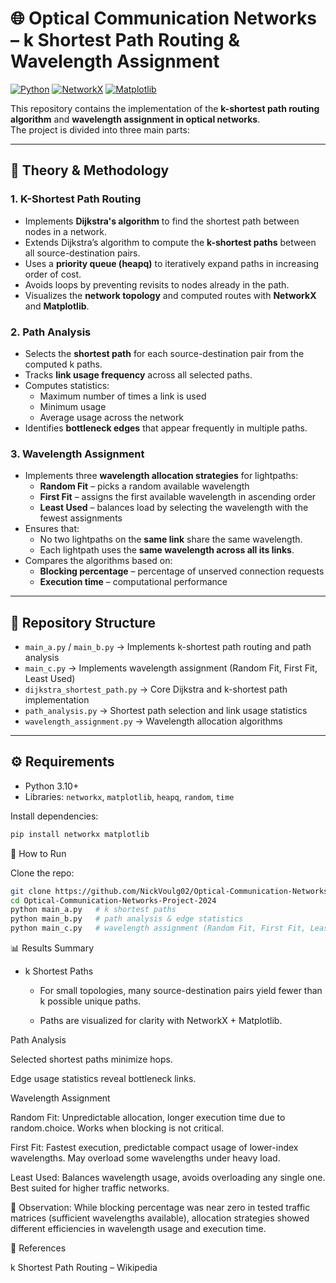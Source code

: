 # 🌐 Optical Communication Networks – k Shortest Path Routing & Wavelength Assignment

[![Python](https://img.shields.io/badge/Python-3.10+-blue)](https://www.python.org/)
[![NetworkX](https://img.shields.io/badge/Lib-NetworkX-green)](https://networkx.org/)
[![Matplotlib](https://img.shields.io/badge/Lib-Matplotlib-orange)](https://matplotlib.org/)

This repository contains the implementation of the **k-shortest path routing algorithm** and **wavelength assignment in optical networks**.  
The project is divided into three main parts:

---

## 📖 Theory & Methodology

### 1. K-Shortest Path Routing
- Implements **Dijkstra's algorithm** to find the shortest path between nodes in a network.  
- Extends Dijkstra’s algorithm to compute the **k-shortest paths** between all source-destination pairs.  
- Uses a **priority queue (heapq)** to iteratively expand paths in increasing order of cost.  
- Avoids loops by preventing revisits to nodes already in the path.  
- Visualizes the **network topology** and computed routes with **NetworkX** and **Matplotlib**.

### 2. Path Analysis
- Selects the **shortest path** for each source-destination pair from the computed k paths.  
- Tracks **link usage frequency** across all selected paths.  
- Computes statistics:
  - Maximum number of times a link is used  
  - Minimum usage  
  - Average usage across the network  
- Identifies **bottleneck edges** that appear frequently in multiple paths.  

### 3. Wavelength Assignment
- Implements three **wavelength allocation strategies** for lightpaths:
  - **Random Fit** – picks a random available wavelength  
  - **First Fit** – assigns the first available wavelength in ascending order  
  - **Least Used** – balances load by selecting the wavelength with the fewest assignments  
- Ensures that:
  - No two lightpaths on the **same link** share the same wavelength.  
  - Each lightpath uses the **same wavelength across all its links**.  
- Compares the algorithms based on:
  - **Blocking percentage** – percentage of unserved connection requests  
  - **Execution time** – computational performance  

---

## 📂 Repository Structure
- `main_a.py` / `main_b.py` → Implements k-shortest path routing and path analysis  
- `main_c.py` → Implements wavelength assignment (Random Fit, First Fit, Least Used)  
- `dijkstra_shortest_path.py` → Core Dijkstra and k-shortest path implementation  
- `path_analysis.py` → Shortest path selection and link usage statistics  
- `wavelength_assignment.py` → Wavelength allocation algorithms  

---

## ⚙️ Requirements
- Python 3.10+  
- Libraries: `networkx`, `matplotlib`, `heapq`, `random`, `time`  

Install dependencies:
```bash
pip install networkx matplotlib
```

🚀 How to Run

Clone the repo:
```bash
git clone https://github.com/NickVoulg02/Optical-Communication-Networks-Project-2024.git
cd Optical-Communication-Networks-Project-2024
python main_a.py   # k shortest paths
python main_b.py   # path analysis & edge statistics
python main_c.py   # wavelength assignment (Random Fit, First Fit, Least Used)
```

📊 Results Summary
- k Shortest Paths
  - For small topologies, many source-destination pairs yield fewer than k possible unique paths.

  - Paths are visualized for clarity with NetworkX + Matplotlib.

Path Analysis

Selected shortest paths minimize hops.

Edge usage statistics reveal bottleneck links.

Wavelength Assignment

Random Fit: Unpredictable allocation, longer execution time due to random.choice. Works when blocking is not critical.

First Fit: Fastest execution, predictable compact usage of lower-index wavelengths. May overload some wavelengths under heavy load.

Least Used: Balances wavelength usage, avoids overloading any single one. Best suited for higher traffic networks.

📌 Observation: While blocking percentage was near zero in tested traffic matrices (sufficient wavelengths available), allocation strategies showed different efficiencies in wavelength usage and execution time.

📖 References

k Shortest Path Routing – Wikipedia
